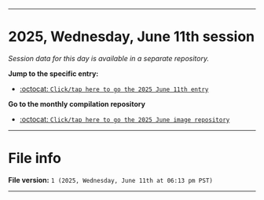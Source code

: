 
***

# 2025, Wednesday, June 11th session

_Session data for this day is available in a separate repository._

**Jump to the specific entry:**

- [:octocat: `Click/tap here to go the 2025 June 11th entry`](https://github.com/seanpm2001/SeansLifeArchive_Images_ModernSmurfsVillage_Y2025_V6/tree/SeansLifeArchive_ModernSmurfsVillage_Y2025_V6_Main-dev/2025/06_June/11/)

**Go to the monthly compilation repository**

- [:octocat: `Click/tap here to go the 2025 June image repository`](https://github.com/seanpm2001/SeansLifeArchive_Images_ModernSmurfsVillage_Y2025_V6/)

***

# File info

**File version:** `1 (2025, Wednesday, June 11th at 06:13 pm PST)`

***
